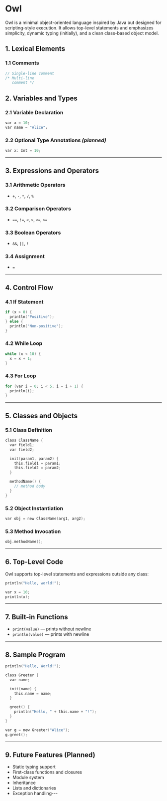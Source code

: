 # Owl

Owl is a minimal object-oriented language inspired by Java but designed for scripting-style execution. It allows top-level statements and emphasizes simplicity, dynamic typing (initially), and a clean class-based object model.

## 1. Lexical Elements

### 1.1 Comments
```c
// Single-line comment
/* Multi-line
   comment */
```

## 2. Variables and Types

### 2.1 Variable Declaration
```c
var x = 10;
var name = "Alice";
```

### 2.2 Optional Type Annotations *(planned)*
```c
var x: Int = 10;
```

---

## 3. Expressions and Operators

### 3.1 Arithmetic Operators
- `+`, `-`, `*`, `/`, `%`

### 3.2 Comparison Operators
- `==`, `!=`, `<`, `>`, `<=`, `>=`

### 3.3 Boolean Operators
- `&&`, `||`, `!`

### 3.4 Assignment
- `=`

---

## 4. Control Flow

### 4.1 If Statement
```c
if (x > 0) {
  println("Positive");
} else {
  println("Non-positive");
}
```

### 4.2 While Loop
```c
while (x < 10) {
  x = x + 1;
}
```

### 4.3 For Loop
```c
for (var i = 0; i < 5; i = i + 1) {
  println(i);
}
```

---

## 5. Classes and Objects

### 5.1 Class Definition
```c
class ClassName {
  var field1;
  var field2;

  init(param1, param2) {
    this.field1 = param1;
    this.field2 = param2;
  }

  methodName() {
    // method body
  }
}
```

### 5.2 Object Instantiation
```c
var obj = new ClassName(arg1, arg2);
```

### 5.3 Method Invocation
```c
obj.methodName();
```

---

## 6. Top-Level Code

Owl supports top-level statements and expressions outside any class:
```c
println("Hello, world!");

var x = 10;
println(x);
```

---

## 7. Built-in Functions
- `print(value)` — prints without newline
- `println(value)` — prints with newline

---

## 8. Sample Program
```c
println("Hello, World!");

class Greeter {
  var name;

  init(name) {
    this.name = name;
  }

  greet() {
    println("Hello, " + this.name + "!");
  }
}

var g = new Greeter("Alice");
g.greet();
```

---

## 9. Future Features (Planned)
- Static typing support
- First-class functions and closures
- Module system
- Inheritance
- Lists and dictionaries
- Exception handling---